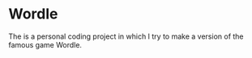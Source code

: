 # Wordle
The is a personal coding project in which I try to make a version of the famous game Wordle.
